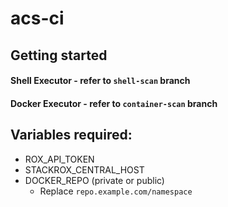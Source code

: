 # acs-ci



## Getting started
#### Shell Executor - refer to `shell-scan` branch
#### Docker Executor - refer to `container-scan` branch

## Variables required:
- ROX_API_TOKEN
- STACKROX_CENTRAL_HOST
- DOCKER_REPO (private or public)
  - Replace `repo.example.com/namespace`
